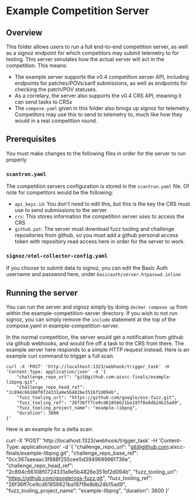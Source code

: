 # Example Competition Server

## Overview
This folder allows users to run a full end-to-end competition server, as well as a signoz endpoint for which competitors may submit telemetry to for testing. This server simulates how the actual server will act in the competition. This means:
- The example server supports the v0.4 competition server API, including endpoints for patches/POVs/sarif submissions, as well as endpoints for checking the patch/POV statuses.
- As a correlary, the server also supports the v0.4 CRS API, meaning it can send tasks to CRSs
- The `compose.yaml` given in this folder also brings up signoz for telemetry. Competitors may use this to send to telemetry to, much like how they would in a real competition round.

## Prerequisites
You must make changes to the following files in order for the server to run properly

### `scantron.yaml`
The competition servers configuration is stored in the `scantron.yaml` file. Of note for competitors
would be the following:
- `api_keys.id`: You don't need to edit this, but this is the key the CRS must use to send submissions to the server
- `crs`: This stores information the competition server uses to access the CRS
- `github.pat`: The server must download fuzz tooling and challenge repositories from github, so you must add a github personal access token with repository read access here in order for the server to work.

### `signoz/otel-collector-config.yaml`
If you choose to submit data to signoz, you can edit the Basic Auth username and password here, under `basicauth/server.htpasswd.inline`

## Running the server
You can run the server and signoz simply by doing `docker compose up` from within the example-competition-server directory.
If you wish to not run signoz, you can simply remove the `include` statement at the top of the compose.yaml in example-competition-server.

In the normal competition, the server would get a notification from github via github webhooks, and would fire off a task to 
the CRS from there. The example server here responds to a simple HTTP request instead. Here is an example curl command to
trigger a full scan.

```
curl -X 'POST' 'http://localhost:1323/webhook/trigger_task' -H 'Content-Type: application/json' -d '{
    "challenge_repo_url": "git@github.com:aixcc-finals/example-libpng.git",
    "challenge_repo_head_ref": "2c894c66108f0724331a9e5b4826e351bf2d094b",
    "fuzz_tooling_url": "https://github.com/google/oss-fuzz.git",
    "fuzz_tooling_ref": "26f36ff7ce9cd61856621ba197f8e8db24b15ad9",
    "fuzz_tooling_project_name": "example-libpng",
    "duration": 3600
}'
```

Here is an example for a delta scan:

curl -X 'POST' 'http://localhost:1323/webhook/trigger_task' -H 'Content-Type: application/json' -d '{
    "challenge_repo_url": "git@github.com:aixcc-finals/example-libpng.git",
    "challenge_repo_base_ref": "0cc367aaeaac3f888f255cee5d394968996f736e",
    "challenge_repo_head_ref": "2c894c66108f0724331a9e5b4826e351bf2d094b",
    "fuzz_tooling_url": "https://github.com/google/oss-fuzz.git",
    "fuzz_tooling_ref": "26f36ff7ce9cd61856621ba197f8e8db24b15ad9",
    "fuzz_tooling_project_name": "example-libpng",
    "duration": 3600
}'
```